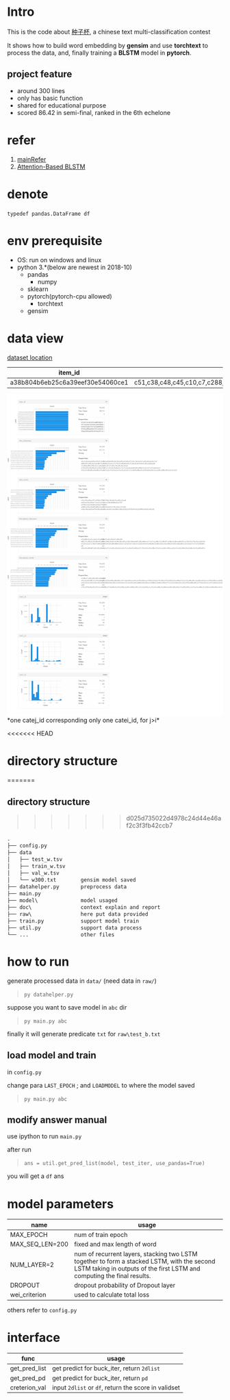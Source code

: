 # Intro

This is the code about [种子杯](http://rank.dian.org.cn/static/index.html), a chinese text multi-classification contest

It shows how to build word embedding by **gensim** and use **torchtext** to process the data, and, finally training a **BLSTM** model in **pytorch**.

## project feature

+ around 300 lines
+ only has basic function
+ shared for educational purpose
+ scored 86.42 in semi-final, ranked in the 6th echelone

# refer

1. [mainRefer](https://github.com/wabyking/TextClassificationBenchmark)
2. [Attention-Based BLSTM](http://www.aclweb.org/anthology/P16-2034)

# denote

`typedef pandas.DataFrame df`

# env prerequisite

+ OS: run on windows and linux
+ python 3.*(below are newest in 2018-10)
  + pandas
    + numpy
  + sklearn
  + pytorch(pytorch-cpu allowed)
    + torchtext
  + gensim

# data view

[dataset location](https://www.kaggle.com/lyf9828/seedcup2018/home)

item_id | title_characters        |title_words     |description_characters|  description_words |      cate1_id        |cate2_id|        cate3_id|
--|--|--|--|--|--|--|--
a38b804b6eb25c6a39eef30e54060ce1|c51,c38,c48,c45,c10,c7,c288,c18,c15,c7,c255,c305,c18,c56,c762,c549,c1051,c18,c1051,c147,c955,c259,c18|w27,w12,w22,w215,w11,w875,w1242,w14391,w4018,w5656|c32,c540,c101,c275,c613,c61,c92,c54,c467,c354,c361,c61,c154,c183,c247,c71,c398,c21,c31,c2,c32,c23,c135,c229,c1175,c61,c76,c23,c135,c982,c71,c2,c1175,c633,c195,c61,c62,c197,c61,c14,c1163,c166,c31|w8,w295,w2132,w13,w86,w1830,w3009,w13,w167,w395,w1499,w4,w7,w8,w87,w3584,w13,w93,w87,w2014,w3843,w13,w111,w13,w14,w2867,w7|2|13|13

<!-- ![data.png](visualization.png) -->
<img align="right" src= "visualization.png">
*one catej_id corresponding only one catei_id, for j>i*

<<<<<<< HEAD
# directory structure
=======
## directory structure
>>>>>>> d025d735022d4978c24d44e46af2c3f3fb42ccb7

    .
    ├── config.py           
    ├── data                
    │   ├── test_w.tsv      
    │   ├── train_w.tsv     
    │   ├── val_w.tsv       
    │   └── w300.txt        gensim model saved
    ├── datahelper.py       preprocess data
    ├── main.py             
    ├── model\              model usaged
    ├── doc\                context explain and report
    ├── raw\                here put data provided
    ├── train.py            support model train
    ├── util.py             support data process
    └── ...                 other files

# how to run

generate processed data in `data/` (need data in `raw/`)
>`py datahelper.py` 

suppose you want to save model in  `abc` dir

>`py main.py abc`

finally it will generate predicate `txt` for `raw\test_b.txt`

## load model and train

in `config.py`

change para `LAST_EPOCH`  ; and `LOADMODEL` to where the model saved

>`py main.py abc`

## modify answer manual

use ipython to run `main.py`

after run
>`ans = util.get_pred_list(model, test_iter, use_pandas=True)`

you will get a `df` ans

# model parameters

name | usage
--|--
MAX_EPOCH | num of train epoch
MAX_SEQ_LEN=200 | fixed and max length of word
NUM_LAYER=2 | num of recurrent layers, stacking two LSTM together to form a stacked LSTM, with the second LSTM taking in outputs of the first LSTM and computing the final results.
DROPOUT | dropout probability of Dropout layer
wei_criterion | used to calculate total loss

others refer to `config.py`

# interface

func    |usage
--|--
get_pred_list | get predict for  buck_iter, return `2dlist`
get_pred_pd   | get predict for  buck_iter, return `pd`
creterion_val | input `2dlist` or `df`, return the score in validset
